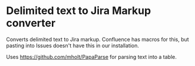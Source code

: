# Delimited text to Jira Markup converter

Converts delimited text to Jira markup.
Confluence has macros for this, but pasting into Issues doesn't have this in our installation.

Uses https://github.com/mholt/PapaParse for parsing text into a table.
